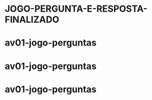 # JOGO-PERGUNTA-E-RESPOSTA-FINALIZADO
# av01-jogo-perguntas
# av01-jogo-perguntas
# av01-jogo-perguntas
